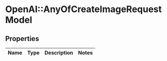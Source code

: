 # OpenAI::AnyOfCreateImageRequestModel

## Properties
Name | Type | Description | Notes
------------ | ------------- | ------------- | -------------

